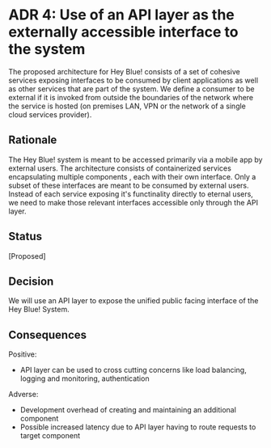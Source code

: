 # ADR 4: Use of an API layer as the externally accessible interface to the system
The proposed architecture for Hey Blue! consists of a set of cohesive services exposing interfaces to be consumed by client applications as well as other services that are part of the system. We define a consumer to be external if it is invoked from outside the boundaries of the network where the service is hosted (on premises LAN, VPN or the network of a single cloud services provider).

## Rationale 
The Hey Blue! system is meant to be accessed primarily via a mobile app by external users. The architecture consists of containerized services encapsulating multiple components , each with their own interface. Only a subset of these interfaces are meant to be consumed by external users. Instead of each service exposing it's functinality directly to eternal users, we need to make those relevant interfaces accessible only through the API layer.

## Status
[Proposed]

## Decision
We will use an API layer to expose the unified public facing interface of the Hey Blue! System.

## Consequences
Positive:
+ API layer can be used to cross cutting concerns like load balancing, logging and monitoring, authentication  

Adverse:  

+ Development overhead of creating and maintaining an additional component
+ Possible increased latency due to API layer having to route requests to target component